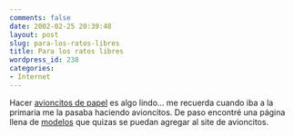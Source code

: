 ```yaml
---
comments: false
date: 2002-02-25 20:39:48
layout: post
slug: para-los-ratos-libres
title: Para los ratos libres
wordpress_id: 238
categories:
- Internet
---
```


Hacer [avioncitos de papel](http://www.avioncitosdepapel.com.ar) es algo lindo… me recuerda cuando iba a la primaria me la pasaba haciendo avioncitos. De paso encontré una página llena de [modelos](http://hairball.bumba.net/~rwa2/aircraft/) que quizas se puedan agregar al site de avioncitos.




 
